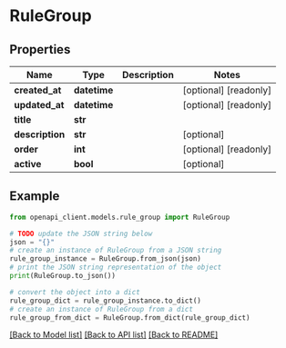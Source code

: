 # RuleGroup


## Properties

Name | Type | Description | Notes
------------ | ------------- | ------------- | -------------
**created_at** | **datetime** |  | [optional] [readonly] 
**updated_at** | **datetime** |  | [optional] [readonly] 
**title** | **str** |  | 
**description** | **str** |  | [optional] 
**order** | **int** |  | [optional] [readonly] 
**active** | **bool** |  | [optional] 

## Example

```python
from openapi_client.models.rule_group import RuleGroup

# TODO update the JSON string below
json = "{}"
# create an instance of RuleGroup from a JSON string
rule_group_instance = RuleGroup.from_json(json)
# print the JSON string representation of the object
print(RuleGroup.to_json())

# convert the object into a dict
rule_group_dict = rule_group_instance.to_dict()
# create an instance of RuleGroup from a dict
rule_group_from_dict = RuleGroup.from_dict(rule_group_dict)
```
[[Back to Model list]](../README.md#documentation-for-models) [[Back to API list]](../README.md#documentation-for-api-endpoints) [[Back to README]](../README.md)


